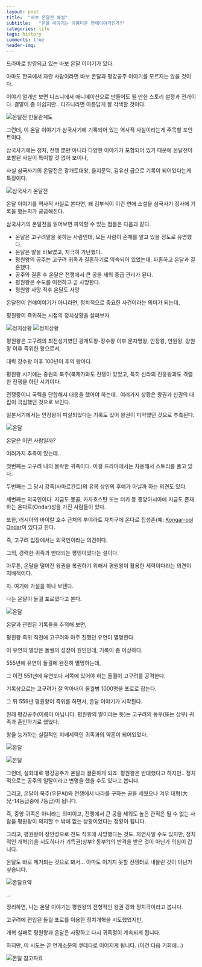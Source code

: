 ```yaml
---
layout: post
title:  "바보 온달전 해설"
subtitle:   "온달 이야기는 아름다운 연애이야기인가?"
categories: life
tags: history
comments: true
header-img: 
---
```


드라마로 방영되고 있는 바보 온달 이야기가 있다. 

아마도 한국에서 자란 사람이라면 바보 온달과 평강공주 이야기를 모르지는 않을 것이다. 

이야기 얼개만 보면 디즈니에서 애니메이션으로 만들어도 될 만한 스토리 설정과 전개이다. 결말이 좀 아쉽지만.. 디즈니라면 아름답게 잘 각색할 것이다. 
 
 ![온달전 인물관계도](https://youngsungson.github.io/assets/img/life/history/20210331-ondal2.jpeg)

그런데, 이 온달 이야기가 삼국사기에 기록되어 있는 역사적 사실이라는게 주목할 포인트이다. 

삼국사기에는 정치, 전쟁 뿐만 아니라 다양한 이야기가 포함되어 있기 때문에 온달전이 포함된 사실이 특이할 것 없어 보이나, 

사실 삼국사기의 온달전은 광개토대왕, 을지문덕, 김유신 급으로 기록이 되어있다는게 특징이다. 

![삼국사기 온달전](https://youngsungson.github.io/assets/img/life/history/20210331-ondal1.jpeg)

온달 이야기를 역사적 사실로 본다면, 왜 김부식이 이런 연애 소설을 삼국사기 정사에 기록을 했는지가 궁금해진다. 

삼국사기의 온달전을 읽어보면 파악할 수 있는 점들은 다음과 같다.  

* 온달은 고구려말을 못하는 사람인데, 모든 사람이 존재를 알고 있을 정도로 유명했다.
* 온달은 말을 바보였고, 지극히 가난했다.
* 평원왕의 공주는 고구려 귀족과 결혼하기로 약속되어 있었는데, 파혼하고 온달과 결혼했다.
* 공주와 결혼 후 온달은 전쟁에서 큰 공을 세워 중급 관리가 된다.
* 평원왕은 수도를 이전하고 곧 사망한다. 
* 평원왕 사망 직후 온달도 사망

온달전이 연애이야기가 아니라면, 정치적으로 중요한 사건이라는 의미가 되는데, 

평원왕이 즉위하는 시점의 정치상황을 살펴보자. 

![정치상황](https://youngsungson.github.io/assets/img/life/history/20210331-ondal3.jpeg)
![정치상황](https://youngsungson.github.io/assets/img/life/history/20210331-ondal4.jpeg)

평원왕은 고구려의 최전성기였던 광개토왕-장수왕 이후 문자명왕, 안장왕, 안원왕, 양원왕 이후 즉위한 왕으로서, 

대략 장수왕 이후 100년이 후의 왕이다. 

평원왕 시기에는 중원의 북주(북제?)와도 전쟁이 있었고, 특히 신라의 진흥왕과도 격렬한 전쟁을 하던 시기이다. 

전쟁중이니 국력을 단합해서 대응을 했어야 하는데.. 여러가지 상황은 왕권과 신권의 대립이 극심했던 것으로 보인다. 

일본서기에서는 안장왕이 피살되었다는 기록도 있어 왕권이 미약했던 것으로 추측된다. 

![온달](https://youngsungson.github.io/assets/img/life/history/20210331-ondal5.jpeg)

온달은 어떤 사람일까? 

여러가지 추측이 있는데.. 

 첫번째는 고구려 내의 몰락한 귀족이다. 이걸 드라마에서는 차용해서 스토리를 풀고 있다. 

 두번째는 그 당시 강족(사마르칸트)의 유목 상인의 후예가 아닐까 하는 의견도 있다. 

 세번째는 외국인이다. 지금도 몽골, 카자흐스탄 또는 터키 등 중앙아시아에 지금도 존재하는 온다르(Ondar)성을 가진 사람들이 있다.

 또한, 러시아의 바이칼 호수 근처의 부야라트 자치구에 온다르 집성촌(예: [Kongar-ool Ondar](https://en.wikipedia.org/wiki/Kongar-ool_Ondar)이 있다고 한다.

 즉, 고구려 입장에서는 외국인이라는 의견이다. 

 그외, 강력한 귀족과 반대되는 평민이었다는 설이다. 

아무튼, 온달을 떨어진 왕권을 복권하기 위해서 평원왕이 활용한 세력이다라는 의견이 지배적이다. 

자. 여기에 가설을 하나 보텐다. 

나는 온달이 돌궐 포로였다고 본다. 

![온달](https://youngsungson.github.io/assets/img/life/history/20210331-ondal8.jpeg)



온달과 관련된 기록들을 추적해 보면,

평원왕 즉위 직전에 고구려와 아주 친했던 유연이 멸명한다. 

이 유연의 멸망은 돌궐의 성장이 원인인데, 기록이 좀 이상하다.

555년에 유연이 돌궐에 완전히 멸망하는데, 

그 이전 551년에 유연보다 서쪽에 있어야 하는 돌궐이 고구려를 공격한다. 

기록상으로는 고구려가 잘 막아내어 돌궐병 1000명을 포로로 잡는다. 

그 뒤 559년 평원왕이 즉위를 하면서, 온달 이야기가 시작된다. 

원래 평강공주(이름이 아닙니다. 평원왕의 딸이라는 뜻)는 고구려의 동부(또는 상부) 귀족과 혼인하기로 했었다.

왕을 능가하는 실질적인 지배세력인 귀족과의 약혼이 되어있었다.  

 ![온달](https://youngsungson.github.io/assets/img/life/history/20210331-ondal6.jpeg)
 
 ![온달](https://youngsungson.github.io/assets/img/life/history/20210331-ondal7.jpeg)

그런데, 설화대로 평강공주가 온달과 결혼하게 되죠. 평원왕은 반대했다고 하지만.. 정치적으로는 공주의 일탈이라고 변명을 했을 수도 있다고 봅니다.

그리고, 온달이 북주(우문씨)와 전쟁에서 나라를 구하는 공을 세웠으나 겨우 대형(大兄-14등급중에 7등급)이 됩니다. 

즉, 중앙 귀족은 아니라는 의미이고, 전쟁에서 큰 공을 세워도 높은 관직은 될 수 없는 사람을 평원왕이 의지할 수 밖에 없는 상황이었다는 정황이 됩니다.

그리고, 평원왕이 장안성으로 천도 직후에 사망했다는 것도. 자연사일 수도 있지만, 정치적인 개혁(?)을 시도하다가 기득권(상부? 동부?)의 반격을 받은 것이 아닌가 의심이 갑니다. 

온달도 바로 제거되는 것으로 봐서... 아마도 이기지 못할 전쟁터로 내몰린 것이 아닌가 싶습니다.

![온달요약](https://youngsungson.github.io/assets/img/life/history/20210331-ondal9.jpeg)

...

정리하면, 나는 온달 이야기는 평원왕의 전형적인 왕권 강화 정치극이라고 봅니다. 

고구려에 편입된 돌궐 포로를 이용한 정치개혁을 시도했었지만, 

개혁 실패로 평원왕과 온달은 사망하고 다시 귀족정이 계속되게 됩니다. 

하지만, 이 시도는 곧 연개소문의 쿠데타로 이어지게 됩니다. (이건 다음 기회에...)

 
 
 ![온달 참고자료](https://youngsungson.github.io/assets/img/life/history/20210331-ondal10.jpeg)
 
  
 
 
 
